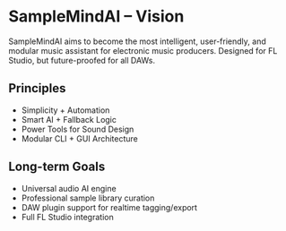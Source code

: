 # SampleMindAI – Vision

SampleMindAI aims to become the most intelligent, user-friendly, and modular music assistant for electronic music producers. Designed for FL Studio, but future-proofed for all DAWs.

## Principles

- Simplicity + Automation
- Smart AI + Fallback Logic
- Power Tools for Sound Design
- Modular CLI + GUI Architecture

## Long-term Goals

- Universal audio AI engine
- Professional sample library curation
- DAW plugin support for realtime tagging/export
- Full FL Studio integration
